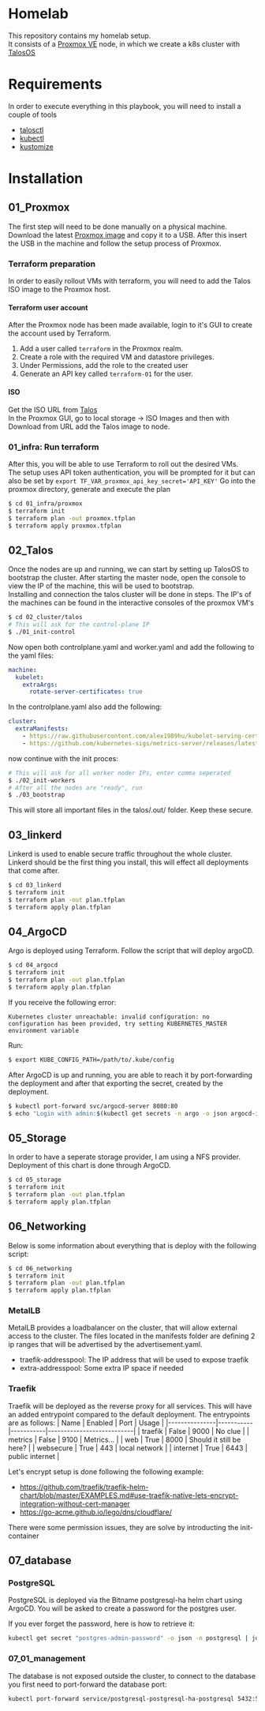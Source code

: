 # Homelab
This repository contains my homelab setup.  
It consists of a [Proxmox VE](https://www.proxmox.com/en/proxmox-ve) node, in which we create a k8s cluster with [TalosOS](talos.dev)

# Requirements
In order to execute everything in this playbook, you will need to install a couple of tools
- [talosctl](https://www.talos.dev/v1.1/introduction/getting-started/#talosctl)
- [kubectl](https://kubernetes.io/docs/tasks/tools/#kubectl)
- [kustomize](https://github.com/kubernetes-sigs/kustomize)

# Installation
## 01_Proxmox
The first step will need to be done manually on a physical machine.  
Download the latest [Proxmox image](https://www.proxmox.com/en/downloads/category/iso-images-pve) and copy it to a USB. After this insert the USB in the machine and follow the setup process of Proxmox.  

### Terraform preparation
In order to easily rollout VMs with terraform, you will need to add the Talos ISO image to the Proxmox host.  

#### Terraform user account
After the Proxmox node has been made available, login to it's GUI to create the account used by Terraform.
1. Add a user called `terraform` in the Proxmox realm.
2. Create a role with the required VM and datastore privileges.
3. Under Permissions, add the role to the created user
4. Generate an API key called `terraform-01` for the user.

#### ISO 
Get the ISO URL from [Talos](https://github.com/siderolabs/talos/releases)  
In the Proxmox GUI, go to local storage -> ISO Images and then with Download from URL add the Talos image to node.

### 01_infra: Run terraform
After this, you will be able to use Terraform to roll out the desired VMs.  
The setup uses API token authentication, you will be prompted for it but can also be set by `export TF_VAR_proxmox_api_key_secret='API_KEY'`
Go into the proxmox directory, generate and execute the plan  
```bash
$ cd 01_infra/proxmox
$ terraform init
$ terraform plan -out proxmox.tfplan
$ terraform apply proxmox.tfplan 
```

## 02_Talos
Once the nodes are up and running, we can start by setting up TalosOS to bootstrap the cluster.
After starting the master node, open the console to view the IP of the machine, this will be used to bootstrap.  
Installing and connection the talos cluster will be done in steps. The IP's of the machines can be found in the interactive consoles of the proxmox VM's
 ```bash
$ cd 02_cluster/talos
# This will ask for the control-plane IP
$ ./01_init-control
```

Now open both controlplane.yaml and worker.yaml and add the following to the yaml files:
```yaml
machine:
  kubelet:
    extraArgs:
      rotate-server-certificates: true
```

In the controlplane.yaml also add the following:
```yaml
cluster:
  extraManifests:
    - https://raw.githubusercontent.com/alex1989hu/kubelet-serving-cert-approver/main/deploy/standalone-install.yaml
    - https://github.com/kubernetes-sigs/metrics-server/releases/latest/download/components.yaml
```
now continue with the init proces: 

```bash
# This will ask for all worker noder IPs, enter comma seperated
$ ./02_init-workers
# After all the nodes are "ready", run
$ ./03_bootstrap
```

This will store all important files in the talos/.out/ folder. Keep these secure.

## 03_linkerd
Linkerd is used to enable secure traffic throughout the whole cluster. Linkerd should be the first thing you install, this will effect all deployments that come after. 

```bash
$ cd 03_linkerd
$ terraform init
$ terraform plan -out plan.tfplan
$ terraform apply plan.tfplan 
```

## 04_ArgoCD
Argo is deployed using Terraform. Follow the script that will deploy argoCD.   
```bash
$ cd 04_argocd
$ terraform init
$ terraform plan -out plan.tfplan
$ terraform apply plan.tfplan 
```

If you receive the following error: 

```error
Kubernetes cluster unreachable: invalid configuration: no configuration has been provided, try setting KUBERNETES_MASTER environment variable
```
Run: 
```bash
$ export KUBE_CONFIG_PATH=/path/to/.kube/config
```

After ArgoCD is up and running, you are able to reach it by port-forwarding the deployment and after that exporting the secret, created by the deployment.
```bash
$ kubectl port-forward svc/argocd-server 8080:80
$ echo "Login with admin:$(kubectl get secrets -n argo -o json argocd-initial-admin-secret | jq -r '.data.password' | base64 -d)"
```

## 05_Storage
In order to have a seperate storage provider, I am using a NFS provider. Deployment of this chart is done through ArgoCD. 

```bash
$ cd 05_storage
$ terraform init
$ terraform plan -out plan.tfplan
$ terraform apply plan.tfplan 
```

## 06_Networking
Below is some information about everything that is deploy with the following script:
```bash
$ cd 06_networking
$ terraform init
$ terraform plan -out plan.tfplan
$ terraform apply plan.tfplan 
```

### MetalLB
MetalLB provides a loadbalancer on the cluster, that will allow external access to the cluster. 
The files located in the manifests folder are defining 2 ip ranges that will be advertised by the advertisement.yaml. 

- traefik-addresspool: The IP address that will be used to expose traefik
- extra-addresspool: Some extra IP space if needed


### Traefik
Traefik will be deployed as the reverse proxy for all services. This will have an added entrypoint compared to the default deployment. The entrypoints are as follows:
| Name          | Enabled   | Port      | Usage                     |
|---------------|-----------|-----------|---------------------------|
| traefik       | False     | 9000      | No clue                   |
| metrics       | False     | 9100      | Metrics...                |
| web           | True      | 8000      | Should it still be here?  |
| websecure     | True      | 443       | local network             |
| internet      | True      | 6443      | public internet           |

Let's encrypt setup is done following the following example: 
- https://github.com/traefik/traefik-helm-chart/blob/master/EXAMPLES.md#use-traefik-native-lets-encrypt-integration-without-cert-manager
- https://go-acme.github.io/lego/dns/cloudflare/


There were some permission issues, they are solve by introducting the init-container

## 07_database

### PostgreSQL
PostgreSQL is deployed via the Bitname postgresql-ha helm chart using ArgoCD. You will be asked to create a password for the postgres user. 

If you ever forget the password, here is how to retrieve it:

```Bash
kubectl get secret "postgres-admin-password" -o json -n postgresql | jq -r ".[\"data\"][\"password\"]" | base64 -d 
```

### 07_01_management
The database is not exposed outside the cluster, to connect to the database you first need to port-forward the database port: 
```Bash
kubectl port-forward service/postgresql-postgresql-ha-postgresql 5432:5432 -n postgresql
```